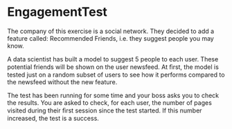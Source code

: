 # EngagementTest


The company of this exercise is a social network. They decided to add a feature called: Recommended Friends, i.e. they suggest people you may know.

A data scientist has built a model to suggest 5 people to each user. These potential friends will be shown on the user newsfeed. At ﬁrst, the model is tested just on a random subset of users to see how it performs compared to the newsfeed without the new feature.

The test has been running for some time and your boss asks you to check the results. You are asked to check, for each user, the number of pages visited during their ﬁrst session since the test started. If this number increased, the test is a success.

